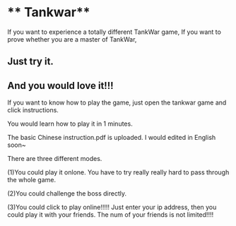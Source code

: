 # ** Tankwar**

If you want to experience a totally different TankWar game,
If you want to prove whether you are a master of TankWar,

## **Just try it.**

## **And you would love it!!!**

If you want to know how to play the game, just open the tankwar game and click instructions.

You would learn how to play it in 1 minutes.


The basic Chinese instruction.pdf is uploaded. I would edited in English soon~

There are three different modes.

(1)You could play it onlone. You have to try really really hard to pass through the whole game.

(2)You could challenge the boss directly.

(3)You could click to play online!!!!! Just enter your ip address, then you could play it with your friends.
The num of your friends is not limited!!!!
